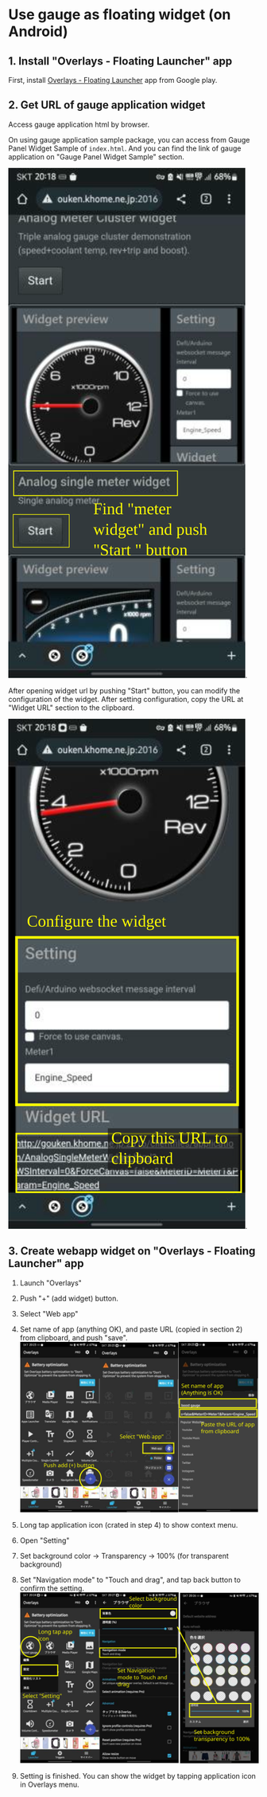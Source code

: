 # Use gauge as floating widget (on Android)

## 1. Install "Overlays - Floating Launcher" app
First, install [Overlays - Floating Launcher](https://play.google.com/store/apps/details?id=com.applay.overlay) app from Google play.

## 2. Get URL of gauge application widget
Access gauge application html by browser.

On using gauge application sample package, you can access from Gauge Panel Widget Sample of `index.html`. And you can find the link of gauge application on "Gauge Panel Widget Sample" section.

![Index](./GaugeWidgetOverlays.img/MeterWidget1.svg).

After opening widget url by pushing "Start" button, you can modify the configuration of the widget. After setting configuration, copy the URL at "Widget URL" section to the clipboard.

![GetWidgetURL](./GaugeWidgetOverlays.img/MeterWidget2.svg).

## 3. Create webapp widget on "Overlays - Floating Launcher" app
1. Launch "Overlays"
2. Push "+" (add widget) button.
3. Select "Web app"
4. Set name of app (anything OK), and paste URL (copied in section 2) from clipboard, and push "save".
![Overlays1](./GaugeWidgetOverlays.img/MeterWidget3.svg)

5. Long tap application icon (crated in step 4) to show context menu.
6. Open "Setting"
7. Set background color -> Transparency -> 100% (for transparent background)
8. Set "Navigation mode" to "Touch and drag", and tap back button to confirm the setting.
![Overlays2](./GaugeWidgetOverlays.img/MeterWidget4.svg)
9. Setting is finished. You can show the widget by tapping application icon in Overlays menu.

